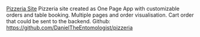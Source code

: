 [Pizzeria Site](https://polar-coast-16499-feee70de5d15.herokuapp.com/#/home)
Pizzeria site created as One Page App with customizable orders and table booking. Multiple pages and order visualisation. Cart order that could be sent to the backend.
Github: https://github.com/DanielTheEntomologist/pizzeria
